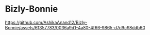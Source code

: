 # Bizly-Bonnie

https://github.com/AshikaAnand12/Bizly-Bonnie/assets/61357783/0036a9d1-4a80-4f66-9865-d7d9c98ddb60

